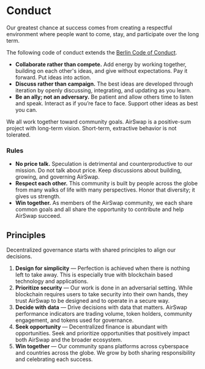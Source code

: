 # Conduct

Our greatest chance at success comes from creating a respectful environment where people want to come, stay, and participate over the long term.

The following code of conduct extends the [Berlin Code of Conduct](https://berlincodeofconduct.org).

- **Collaborate rather than compete.** Add energy by working together, building on each other's ideas, and give without expectations. Pay it forward. Put ideas into action.
- **Discuss rather than campaign.** The best ideas are developed through iteration by openly discussing, integrating, and updating as you learn.
- **Be an ally; not an adversary.** Be patient and allow others time to listen and speak. Interact as if you’re face to face. Support other ideas as best you can.

We all work together toward community goals. AirSwap is a positive-sum project with long-term vision. Short-term, extractive behavior is not tolerated.

### Rules

- **No price talk.** Speculation is detrimental and counterproductive to our mission. Do not talk about price. Keep discussions about building, growing, and governing AirSwap.
- **Respect each other.** This community is built by people across the globe from many walks of life with many perspectives. Honor that diversity; it gives us strength.
- **Win together.** As members of the AirSwap community, we each share common goals and all share the opportunity to contribute and help AirSwap succeed.

## Principles

Decentralized governance starts with shared principles to align our decisions.

1. **Design for simplicity** — Perfection is achieved when there is nothing left to take away. This is especially true with blockchain based technology and applications.
2. **Prioritize security** — Our work is done in an adversarial setting. While blockchain requires users to take security into their own hands, they trust AirSwap to be designed and to operate in a secure way.
3. **Decide with data** — Drive decisions with data that matters. AirSwap performance indicators are trading volume, token holders, community engagement, and tokens used for governance.
4. **Seek opportunity** — Decentralized finance is abundant with opportunities. Seek and prioritize opportunities that positively impact both AirSwap and the broader ecosystem.
5. **Win together** — Our community spans platforms across cyberspace and countries across the globe. We grow by both sharing responsibility and celebrating each success.
